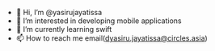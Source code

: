 - 👋 Hi, I’m @yasirujayatissa
- 👀 I’m interested in developing mobile applications
- 🌱 I’m currently learning swift
- 📫 How to reach me email(dyasiru.jayatissa@circles.asia)

<!---
yasirujayatissa/yasirujayatissa is a ✨ special ✨ repository because its `README.md` (this file) appears on your GitHub profile.
You can click the Preview link to take a look at your changes.
--->
